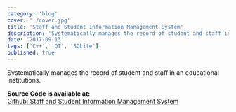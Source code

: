 ```yaml
---
category: 'blog'
cover: './cover.jpg'
title: 'Staff and Student Information Management System'
description: 'Systematically manages the record of student and staff in an educational institutions.'
date: '2017-09-13'
tags: ['C++', 'QT', 'SQLite']
published: true
---
```


Systematically manages the record of student and staff in an educational institutions.

**Source Code is available at:**<br>
[Github: Staff and Student Information Management System](https://github.com/Junth/Staff-and-student-Management)
